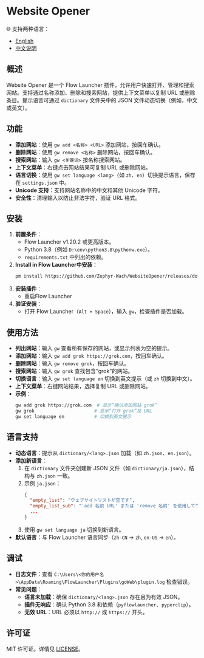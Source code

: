 # Website Opener

🌐 支持两种语言：
- [English](./README.md)
- [中文说明](./README_zh.md)

## 概述

Website Opener 是一个 Flow Launcher 插件，允许用户快速打开、管理和搜索网站。支持通过名称添加、删除和搜索网站，提供上下文菜单以复制 URL 或删除条目。提示语言可通过 `dictionary` 文件夹中的 JSON 文件动态切换（例如，中文或英文）。

## 功能
- **添加网站**：使用 `gw add <名称> <URL>` 添加网站，按回车确认。
- **删除网站**：使用 `gw remove <名称>` 删除网站，按回车确认。
- **搜索网站**：输入 `gw <关键词>` 按名称搜索网站。
- **上下文菜单**：右键点击网站结果可复制 URL 或删除网站。
- **语言切换**：使用 `gw set language <lang>`（如 `zh`、`en`）切换提示语言，保存在 `settings.json` 中。
- **Unicode 支持**：支持网站名称中的中文和其他 Unicode 字符。
- **安全性**：清理输入以防止非法字符，验证 URL 格式。

## 安装
1. **前置条件**：
   - Flow Launcher v1.20.2 或更高版本。
   - Python 3.8（例如 `D:\env\python3.8\pythonw.exe`）。
   - `requirements.txt` 中列出的依赖。
2. **Install in Flow Launcher中安装**：
   ```bash
   pm install https://github.com/Zephyr-Wach/WebsiteOpener/releases/download/v1.0.0/WebsiteOpener.zip
   ```
3. **安装插件**：
   - 重启Flow Launcher
4. **验证安装**：
   - 打开 Flow Launcher（`Alt + Space`），输入 `gw`，检查插件是否加载。

## 使用方法
- **列出网站**：输入 `gw` 查看所有保存的网站，或显示列表为空的提示。
- **添加网站**：输入 `gw add grok https://grok.com`，按回车确认。
- **删除网站**：输入 `gw remove grok`，按回车确认。
- **搜索网站**：输入 `gw grok` 查找包含“grok”的网站。
- **切换语言**：输入 `gw set language en` 切换到英文提示（或 `zh` 切换到中文）。
- **上下文菜单**：右键网站结果，选择复制 URL 或删除网站。
- **示例**：
  ```bash
  gw add grok https://grok.com  # 显示“确认添加网站 grok”
  gw grok                      # 显示“打开 grok”及 URL
  gw set language en           # 切换到英文提示
  ```

## 语言支持
- **动态语言**：提示从 `dictionary/<lang>.json` 加载（如 `zh.json`、`en.json`）。
- **添加新语言**：
  1. 在 `dictionary` 文件夹创建新 JSON 文件（如 `dictionary/ja.json`），结构与 `zh.json` 一致。
  2. 示例 `ja.json`：
     ```json
     {
       "empty_list": "ウェブサイトリストが空です",
       "empty_list_sub": "'add 名前 URL' または 'remove 名前' を使用してウェブサイトを管理、または 'set language <lang>' で言語を設定",
       ...
     }
     ```
  3. 使用 `gw set language ja` 切换到新语言。
- **默认语言**：与 Flow Launcher 语言同步（`zh-CN` → `zh`, `en-US` → `en`）。

## 调试
- **日志文件**：查看 `C:\Users\<你的用户名>\AppData\Roaming\FlowLauncher\Plugins\goWeb\plugin.log` 检查错误。
- **常见问题**：
  - **语言未加载**：确保 `dictionary/<lang>.json` 存在且为有效 JSON。
  - **插件无响应**：确认 Python 3.8 和依赖（`pyflowlauncher`、`pyperclip`）。
  - **无效 URL**：URL 必须以 `http://` 或 `https://` 开头。

## 许可证
MIT 许可证。详情见 [LICENSE](LICENSE)。